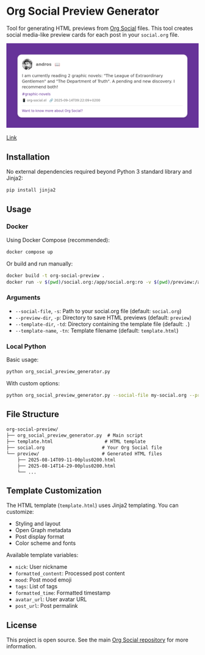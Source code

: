 # Org Social Preview Generator

Tool for generating HTML previews from [Org Social](https://github.com/tanrax/org-social) files. This tool creates social media-like preview cards for each post in your `social.org` file.

![Screenshot](screenshot.png)

[Link](https://andros.dev/static/preview/2025-09-12T09-35-53plus0200.html)

## Installation

No external dependencies required beyond Python 3 standard library and Jinja2:

```bash
pip install jinja2
```

## Usage

### Docker

Using Docker Compose (recommended):

```bash
docker compose up
```

Or build and run manually:

```bash
docker build -t org-social-preview .
docker run -v $(pwd)/social.org:/app/social.org:ro -v $(pwd)/preview:/app/preview org-social-preview
```

### Arguments

- `--social-file`, `-s`: Path to your social.org file (default: `social.org`)
- `--preview-dir`, `-p`: Directory to save HTML previews (default: `preview`)
- `--template-dir`, `-td`: Directory containing the template file (default: `.`)
- `--template-name`, `-tn`: Template filename (default: `template.html`)

### Local Python

Basic usage:

```bash
python org_social_preview_generator.py
```

With custom options:

```bash
python org_social_preview_generator.py --social-file my-social.org --preview-dir output --template-dir templates --template-name custom.html
```

## File Structure

```
org-social-preview/
├── org_social_preview_generator.py  # Main script
├── template.html                   # HTML template
├── social.org                     # Your Org Social file
└── preview/                       # Generated HTML files
    ├── 2025-08-14T09-11-00plus0200.html
    ├── 2025-08-14T14-29-00plus0200.html
    └── ...
```

## Template Customization

The HTML template (`template.html`) uses Jinja2 templating. You can customize:

- Styling and layout
- Open Graph metadata
- Post display format
- Color scheme and fonts

Available template variables:

- `nick`: User nickname
- `formatted_content`: Processed post content
- `mood`: Post mood emoji
- `tags`: List of tags
- `formatted_time`: Formatted timestamp
- `avatar_url`: User avatar URL
- `post_url`: Post permalink

## License

This project is open source. See the main [Org Social repository](https://github.com/tanrax/org-social) for more information.
